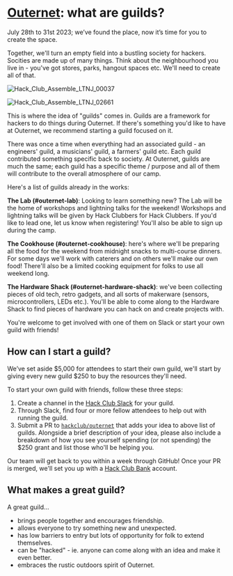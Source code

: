 # [Outernet](https://44.74.hackclub.com): what are guilds?

July 28th to 31st 2023; we’ve found the place, now it’s time for you to create the space. 

Together, we'll turn an empty field into a bustling society for hackers. Socities are made up of many things. Think about the neighbourhood you live in - you've got stores, parks, hangout spaces etc. We'll need to create all of that. 

![Hack_Club_Assemble_LTNJ_00037](https://github.com/hackclub/outernet/assets/39828164/c9057168-862e-46a4-9729-49a79115d2d2)

![Hack_Club_Assemble_LTNJ_02661](https://github.com/hackclub/outernet/assets/39828164/8bc54020-fc4f-43a8-8617-3eb439988d4a)

This is where the idea of "guilds" comes in. Guilds are a framework for hackers to do things during Outernet. If there's something you'd like to have at Outernet, we recommend starting a guild focused on it.

There was once a time when everything had an associated guild - an engineers' guild, a musicians' guild, a farmers' guild etc. Each guild contributed something specific back to society. At Outernet, guilds are much the same; each guild has a specific theme / purpose and all of them will contribute to the overall atmosphere of our camp.

Here's a list of guilds already in the works:

**The Lab (#outernet-lab)**: Looking to learn something new? The Lab will be the home of workshops and lightning talks for the weekend! Workshops and lightning talks will be given by Hack Clubbers for Hack Clubbers. If you'd like to lead one, let us know when registering! You'll also be able to sign up during the camp.

**The Cookhouse (#outernet-cookhouse)**: here's where we'll be preparing all the food for the weekend from midnight snacks to multi-course dinners. For some days we'll work with caterers and on others we'll make our own food! There'll also be a limited cooking equipment for folks to use all weekend long.

**The Hardware Shack (#outernet-hardware-shack)**: we've been collecting pieces of old tech, retro gadgets, and all sorts of makerware (sensors, microcontrollers, LEDs etc.). You'll be able to come along to the Hardware Shack to find pieces of hardware you can hack on and create projects with.

You're welcome to get involved with one of them on Slack or start your own guild with friends!

## How can I start a guild?

We’ve set aside $5,000 for attendees to start their own guild, we'll start by giving every new guild $250 to buy the resources they'll need.

To start your own guild with friends, follow these three steps:

1. Create a channel in the [Hack Club Slack](https://hackclub.com/slack) for your guild.
2. Through Slack, find four or more fellow attendees to help out with running the guild.
3. Submit a PR to [`hackclub/outernet`](https://github.com/hackclub/outernet/) that adds your idea to above list of guilds. Alongside a brief description of your idea, please also include a breakdown of how you see yourself spending (or not spending) the $250 grant and list those who'll be helping you.

Our team will get back to you within a week through GitHub! Once your PR is merged, we'll set you up with a [Hack Club Bank](https://hackclub.com/bank) account.

## What makes a great guild?

A great guild... 

* brings people together and encourages friendship.
* allows everyone to try something new and unexpected.
* has low barriers to entry but lots of opportunity for folk to extend themselves.
* can be "hacked" - ie. anyone can come along with an idea and make it even better.
* embraces the rustic outdoors spirit of Outernet.
